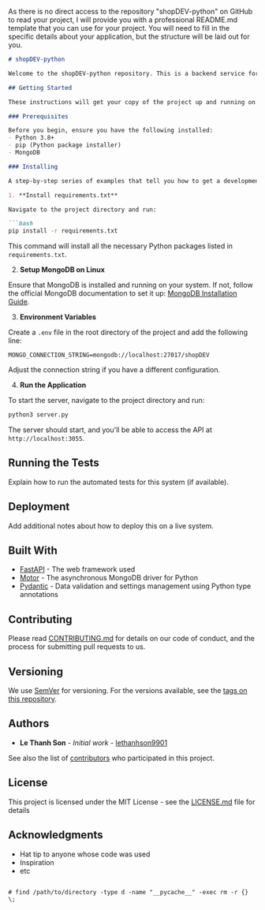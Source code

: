 

As there is no direct access to the repository "shopDEV-python" on GitHub to read your project, I will provide you with a professional README.md template that you can use for your project. You will need to fill in the specific details about your application, but the structure will be laid out for you.

```markdown
# shopDEV-python

Welcome to the shopDEV-python repository. This is a backend service for an e-commerce platform, designed with best practices in mind to provide a robust and scalable service.

## Getting Started

These instructions will get your copy of the project up and running on your local machine for development and testing purposes. See deployment for notes on how to deploy the project on a live system.

### Prerequisites

Before you begin, ensure you have the following installed:
- Python 3.8+
- pip (Python package installer)
- MongoDB

### Installing

A step-by-step series of examples that tell you how to get a development environment running.

1. **Install requirements.txt**

Navigate to the project directory and run:

```bash
pip install -r requirements.txt
```

This command will install all the necessary Python packages listed in `requirements.txt`.

2. **Setup MongoDB on Linux**

Ensure that MongoDB is installed and running on your system. If not, follow the official MongoDB documentation to set it up: [MongoDB Installation Guide](https://docs.mongodb.com/manual/installation/).

3. **Environment Variables**

Create a `.env` file in the root directory of the project and add the following line:

```env
MONGO_CONNECTION_STRING=mongodb://localhost:27017/shopDEV
```

Adjust the connection string if you have a different configuration.

4. **Run the Application**

To start the server, navigate to the project directory and run:

```bash
python3 server.py
```

The server should start, and you'll be able to access the API at `http://localhost:3055`.

## Running the Tests

Explain how to run the automated tests for this system (if available).

## Deployment

Add additional notes about how to deploy this on a live system.

## Built With

* [FastAPI](https://fastapi.tiangolo.com/) - The web framework used
* [Motor](https://motor.readthedocs.io/en/stable/) - The asynchronous MongoDB driver for Python
* [Pydantic](https://pydantic-docs.helpmanual.io/) - Data validation and settings management using Python type annotations

## Contributing

Please read [CONTRIBUTING.md](CONTRIBUTING.md) for details on our code of conduct, and the process for submitting pull requests to us.

## Versioning

We use [SemVer](http://semver.org/) for versioning. For the versions available, see the [tags on this repository](https://github.com/yourusername/shopDEV-python/tags).

## Authors

* **Le Thanh Son** - *Initial work* - [lethanhson9901](https://github.com/lethanhson9901)

See also the list of [contributors](https://github.com/yourusername/shopDEV-python/contributors) who participated in this project.

## License

This project is licensed under the MIT License - see the [LICENSE.md](LICENSE.md) file for details

## Acknowledgments

* Hat tip to anyone whose code was used
* Inspiration
* etc
```

# find /path/to/directory -type d -name "__pycache__" -exec rm -r {} \;